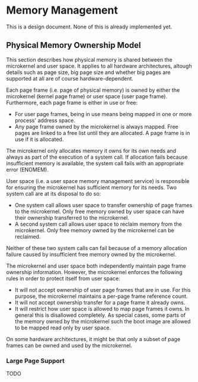 # Memory Management

This is a design document. None of this is already implemented yet.

## Physical Memory Ownership Model

This section describes how physical memory is shared between the microkernel and
user space. It applies to all hardware architectures, altough details such as
page size, big page size and whether big pages are supported at all are of
course hardware-dependent.

Each page frame (i.e. page of physical memory) is owned by either the
microkernel (kernel page frame) or user space (user page frame). Furthermore,
each page frame is either in use or free:

* For user page frames, being in use means being mapped in one or more process'
address space.
* Any page frame owned by the microkernel is always mapped. Free pages are
linked to a free list until they are allocated. A page frame is in use if it is
allocated.

The microkernel only allocates memory it owns for its own needs and always as
part of the execution of a system call. If allocation fails because insufficient
memory is available, the system call fails with an appropriate error (ENOMEM).

User space (i.e. a user space memory management service) is responsible for
ensuring the microkernel has sufficient memory for its needs. Two system call
are at its disposal to do so:

* One system call allows user space to transfer ownership of page frames to the
microkernel. Only free memory owned by user space can have their ownership
transferred to the microkernel.
* A second system call allows user space to reclaim memory from the microkernel.
Only free memory owned by the microkernel can be reclaimed.

Neither of these two system calls can fail because of a memory allocation
failure caused by insufficient free memory owned by the microkernel.

The microkernel and user space both independently maintain page frame ownership
information. However, the microkernel enforces the following rules in order to
protect itself from user space:

* It will not accept ownership of user page frames that are in use. For this
purpose, the microkernel maintains a per-page frame reference count.
* It will not accept ownership transfer for a page frame it already owns.
* It will restrict how user space is allowed to map page frames it owns. In
general this is disallowed completely. As special cases, some parts of the
memory owned by the microkernel such the boot image are allowed to be mapped
read only by user space.

On some hardware architectures, it might be that only a subset of page frames
can be owned and used by the microkernel.

### Large Page Support

TODO
